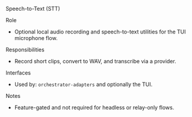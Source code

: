 Speech-to-Text (STT)

Role
- Optional local audio recording and speech-to-text utilities for the TUI microphone flow.

Responsibilities
- Record short clips, convert to WAV, and transcribe via a provider.

Interfaces
- Used by: `orchestrator-adapters` and optionally the TUI.

Notes
- Feature-gated and not required for headless or relay-only flows.


